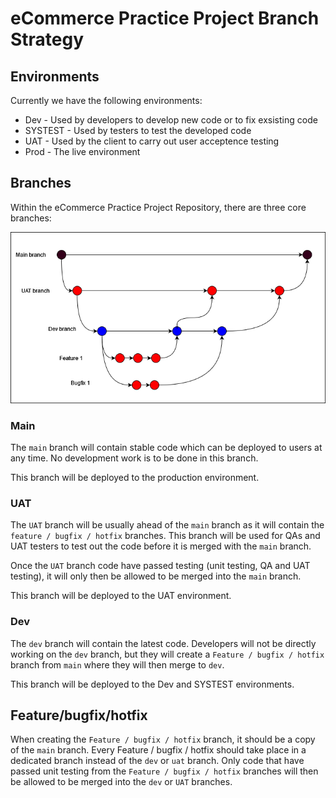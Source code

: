 # eCommerce Practice Project Branch Strategy

## Environments

Currently we have the following environments: 

- Dev - Used by developers to develop new code or to fix exsisting code
- SYSTEST - Used by testers to test the developed code
- UAT - Used by the client to carry out user acceptence testing
- Prod - The live environment

## Branches

Within the eCommerce Practice Project Repository, there are three core branches: 

![](branches.png)

### Main

The `main` branch will contain stable code which can be deployed to users at any time. No development work is to be done in this branch.

This branch will be deployed to the production environment.


### UAT

The `UAT` branch will be usually ahead of the `main` branch as it will contain the `feature / bugfix / hotfix` branches. This branch will be used for QAs and UAT testers to test out the code before it is merged with the `main` branch.

Once the `UAT` branch code have passed testing (unit testing, QA and UAT testing), it will only then be allowed to be merged into the `main` branch.

This branch will be deployed to the UAT environment.



### Dev

The `dev` branch will contain the latest code. Developers will not be directly working on the `dev` branch, but they will create a `Feature / bugfix / hotfix` branch from `main` where they will then merge to `dev`. 

This branch will be deployed to the Dev and SYSTEST environments.


## Feature/bugfix/hotfix

When creating the `Feature / bugfix / hotfix` branch, it should be a copy of the `main` branch. Every Feature / bugfix / hotfix should take place in a dedicated branch instead of the `dev` or `uat` branch. 
Only code that have passed unit testing from the `Feature / bugfix / hotfix` branches will then be allowed to be merged into the `dev` or `UAT` branches.
